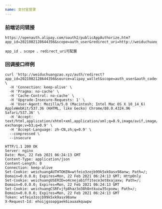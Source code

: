 ```yaml
---
name: 支付宝登录
---
```

    
### 前端访问链接

    https://openauth.alipay.com/oauth2/publicAppAuthorize.htm?app_id=2021002128644356&scope=auth_user&redirect_uri=http://weiduchuangzao.xyz/auth/redirect

    app_id 、scope 、redirect_uri可配置



### 回调接口样例

    curl 'http://weiduchuangzao.xyz/auth/redirect?app_id=2021002128644356&source=alipay_wallet&scope=auth_user&auth_code=275864cc74604d7a8a2c6e179606ZX02' \
      -H 'Connection: keep-alive' \
      -H 'Pragma: no-cache' \
      -H 'Cache-Control: no-cache' \
      -H 'Upgrade-Insecure-Requests: 1' \
      -H 'User-Agent: Mozilla/5.0 (Macintosh; Intel Mac OS X 10_14_6) AppleWebKit/537.36 (KHTML, like Gecko) Chrome/88.0.4324.96 Safari/537.36' \
      -H 'Accept: text/html,application/xhtml+xml,application/xml;q=0.9,image/avif,image/webp,image/apng,*/*;q=0.8,application/signed-exchange;v=b3;q=0.9' \
      -H 'Accept-Language: zh-CN,zh;q=0.9' \
      --compressed \
      --insecure

    HTTP/1.1 200 OK
    Server: nginx
    Date: Mon, 22 Feb 2021 06:24:13 GMT
    Content-Type: application/json
    Content-Length: 0
    Connection: keep-alive
    Set-Cookie: weichuangAUTHTOKEN=wtfeio3zojb99k5xk9asx98anw; Path=/; Domain=0.0.0.0; Expires=Mon, 22 Feb 2021 06:24:13 GMT; HttpOnly
    Set-Cookie: weichuangUSERID=o4cnejab1ff1tece3et8xajaxw; Path=/; Domain=0.0.0.0; Expires=Mon, 22 Feb 2021 06:24:13 GMT
    Set-Cookie: weichuangCSRF=jfp8haz3o38h8ntkuiw35cpoew; Path=/; Domain=0.0.0.0; Expires=Mon, 22 Feb 2021 06:24:13 GMT
    Token: wtfeio3zojb99k5xk9asx98anw
    X-Request-Id: ehoijgsoapgaek6iauaakquwpw



